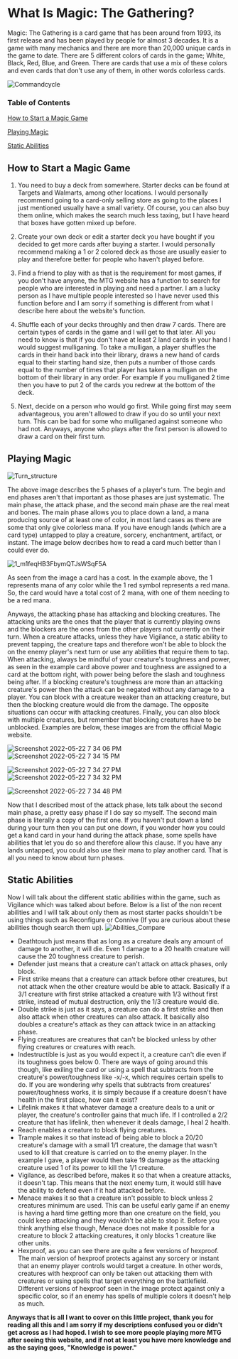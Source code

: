 # What Is Magic: The Gathering?

Magic: The Gathering is a card game that has been around from 1993, its first release and has been played by people for almost 3 decades. It is a game with many mechanics and there are more than 20,000 unique cards in the game to date. There are 5 different colors of cards in the game; White, Black, Red, Blue, and Green. There are cards that use a mix of these colors and even cards that don't use any of them, in other words colorless cards.

![Commandcycle](https://user-images.githubusercontent.com/105888980/169730913-5e032002-1be6-439f-a898-79bfd6416e8d.jpg)

### Table of Contents

[How to Start a Magic Game](https://thesch0lar.github.io/#:~:text=words%20colorless%20cards.-,How%20to%20Start%20a%20Magic%20Game,-You%20need%20to)

[Playing Magic](https://thesch0lar.github.io/#:~:text=their%20first%20turn.-,Playing%20Magic,-The%20above%20image)

[Static Abilities](https://thesch0lar.github.io/#:~:text=about%20turn%20phases.-,Static%20Abilities,-Now%20I%20will)

## How to Start a Magic Game

1. You need to buy a deck from somewhere. Starter decks can be found at Targets and Walmarts, among other locations. I would personally recommend going to a card-only selling store as going to the places I just mentioned usually have a small variety. Of course, you can also buy them online, which makes the search much less taxing, but I have heard that boxes have gotten mixed up before.

2. Create your own deck or edit a starter deck you have bought if you decided to get more cards after buying a starter. I would personally recommend making a 1 or 2 colored deck as those are usually easier to play and therefore better for people who haven't played before.

3. Find a friend to play with as that is the requirement for most games, if you don't have anyone, the MTG website has a function to search for people who are interested in playing and need a partner. I am a lucky person as I have multiple people interested so I have never used this function before and I am sorry if something is different from what I describe here about the website's function.

4. Shuffle each of your decks throughly and then draw 7 cards. There are certain types of cards in the game and I will get to that later. All you need to know is that if you don't have at least 2 land cards in your hand I would suggest mulliganing. To take a mulligan, a player shuffles the cards in their hand back into their library, draws a new hand of cards equal to their starting hand size, then puts a number of those cards equal to the number of times that player has taken a mulligan on the bottom of their library in any order. For example if you mulliganed 2 time then you have to put 2 of the cards you redrew at the bottom of the deck.

5. Next, decide on a person who would go first. While going first may seem advantageous, you aren't allowed to draw if you do so until your next turn. This can be bad for some who mulliganed against someone who had not. Anyways, anyone who plays after the first person is allowed to draw a card on their first turn.

## Playing Magic

![Turn_structure](https://user-images.githubusercontent.com/105888980/169732054-2057c0e1-4c88-445c-8f80-59998cd9a3ec.jpeg)

The above image describes the 5 phases of a player's turn. The begin and end phases aren't that important as those phases are just systematic. The main phase, the attack phase, and the second main phase are the real meat and bones. The main phase allows you to place down a land, a mana producing source of at least one of color, in most land cases as there are some that only give colorless mana. If you have enough lands (which are a card type) untapped to play a creature, sorcery, enchantment, artifact, or instant. The image below decribes how to read a card much better than I could ever do.

![1_m1feqHB3FbymQTJsWSqF5A](https://user-images.githubusercontent.com/105888980/169731458-dec41028-0f31-4361-b90e-aaf8e3bdcda8.jpg)

As seen from the image a card has a cost. In the example above, the 1 represents mana of any color while the 1 red symbol represents a red mana. So, the card would have a total cost of 2 mana, with one of them needing to be a red mana. 

Anyways, the attacking phase has attacking and blocking creatures. The attacking units are the ones that the player that is currently playing owns and the blockers are the ones from the other players not currently on their turn. When a creature attacks, unless they have Vigilance, a static ability to prevent tapping, the creature taps and therefore won't be able to block the on the enemy player's next turn or use any abilities that require them to tap. When attacking, always be mindful of your creature's toughness and power, as seen in the example card above power and toughness are assigned to a card at the bottom right, with power being before the slash and toughness being after. If a blocking creature's toughness are more than an attacking creature's power then the attack can be negated without any damage to a player. You can block with a creature weaker than an attacking creature, but then the blocking creature would die from the damage. The opposite situations can occur with attacking creatures. Finally, you can also block with multiple creatures, but remember that blocking creatures have to be unblocked. Examples are below, these images are from the official Magic website.

![Screenshot 2022-05-22 7 34 06 PM](https://user-images.githubusercontent.com/105888980/169825302-77d748b2-7834-4841-b0d5-4c0151de146e.png)
![Screenshot 2022-05-22 7 34 15 PM](https://user-images.githubusercontent.com/105888980/169825365-478e9290-065f-49ea-9ad8-7c745c4e2468.png)

![Screenshot 2022-05-22 7 34 27 PM](https://user-images.githubusercontent.com/105888980/169825381-828f721f-1bec-40e8-9f95-eb76dbf5cfab.png)
![Screenshot 2022-05-22 7 34 32 PM](https://user-images.githubusercontent.com/105888980/169825393-3df1445e-c24d-4c79-9dd9-b9fa9e189021.png)

![Screenshot 2022-05-22 7 34 48 PM](https://user-images.githubusercontent.com/105888980/169825405-b413418b-e4bf-41f6-b5be-a217ee17843d.png)

Now that I described most of the attack phase, lets talk about the second main phase, a pretty easy phase if I do say so myself. The second main phase is literally a copy of the first one. If you haven't put down a land during your turn then you can put one down, if you wonder how you could get a kand card in your hand during the attack phase, some spells have abilities that let you do so and therefore allow this clause. If you have any lands untapped, you could also use their mana to play another card. That is all you need to know about turn phases.

## Static Abilities

Now I will talk about the different static abilities within the game, such as Vigilance which was talked about before. Below is a list of the non recent abilities and I will talk about only them as most starter packs shouldn't be using things such as Reconfigure or Connive (If you are curious about these abilities though search them up).
![Abilities_Compare](https://user-images.githubusercontent.com/105888980/169826869-b9c16972-2b54-4291-aad7-ee95fa75aa95.jpeg)

- Deathtouch just means that as long as a creature deals any amount of damage to another, it will die. Even 1 damage to a 20 health creature will cause the 20 toughness creature to perish.
- Defender just means that a creature can't attack on attack phases, only block.
- First strike means that a creature can attack before other creatures, but not attack when the other creature would be able to attack. Basically if a 3/1 creature with first strike attacked a creature with 1/3 without first strike, instead of mutual destruction, only the 1/3 creature would die.
- Double strike is just as it says, a creature can do a first strike and then also attack when other creatures can also attack. It basically also doubles a creature's attack as they can attack twice in an attacking phase.
- Flying creatures are creatures that can't be blocked unless by other flying creatures or creatures with reach.
- Indestructible is just as you would expect it, a creature can't die even if its toughness goes below 0. There are ways of going around this though, like exiling the card or using a spell that subtracts from the creature's power/toughness like -x/-x, which requires certain spells to do. If you are wondering why spells that subtracts from creatures' power/toughness works, it is simply because if a creature doesn't have health in the first place, how can it exist?
- Lifelink makes it that whatever damage a creature deals to a unit or player, the creature's controller gains that much life. If I controlled a 2/2 creature that has lifelink, then whenever it deals damage, I heal 2 health.
- Reach enables a creature to block flying creatures.
- Trample makes it so that instead of being able to block a 20/20 creature's damage with a small 1/1 creature, the damage that wasn't used to kill that creature is carried on to the enemy player. In the example I gave, a player would then take 19 damage as the attacking creature used 1 of its power to kill the 1/1 creature.
- Vigilance, as described before, makes it so that when a creature attacks, it doesn't tap. This means that the next enemy turn, it would still have the ability to defend even if it had attacked before.
- Menace makes it so that a creature isn't possible to block unless 2 creatures minimum are used. This can be useful early game if an enemy is having a hard time getting more than one creature on the field, you could keep attacking and they wouldn't be able to stop it. Before you think anything else though, Menace does not make it possible for a creature to block 2 attacking creatures, it only blocks 1 creature like other units.
- Hexproof, as you can see there are quite a few versions of hexproof. The main version of hexproof protects against any sorcery or instant that an enemy player controls would target a creature. In other words, creatures with hexproof can only be taken out attacking them with creatures or using spells that target everything on the battlefield. Different versions of hexproof seen in the image protect against only a specific color, so if an enemy has spells of multiple colors it doesn't help as much.

**Anyways that is all I want to cover on this little project, thank you for reading all this and I am sorry if my descriptions confused you or didn't get across as I had hoped. I wish to see more people playing more MTG after seeing this website, and if not at least you have more knowledge and as the saying goes, "Knowledge is power."**
